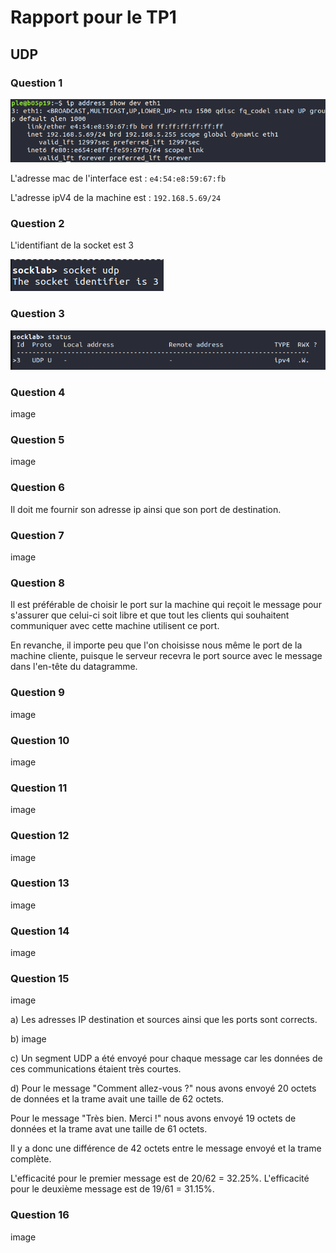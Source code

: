 # Rapport pour le TP1

## UDP

### Question 1

![commande ip](./Screenshots/IPQ1.png "ip")


L'adresse mac de l'interface est : `e4:54:e8:59:67:fb`

L'adresse ipV4 de la machine est : `192.168.5.69/24`


### Question 2
L'identifiant de la socket est 3

![socket](./Screenshots/Q2.png "socket")

### Question 3

![statut](./Screenshots/Q3.png "statut")

### Question 4
image

### Question 5
image

### Question 6
Il doit me fournir son adresse ip ainsi que son port de destination.

### Question 7
image

### Question 8 
Il est préférable de choisir le port sur la machine qui reçoit le message pour s'assurer que celui-ci soit libre et que tout les clients qui souhaitent communiquer avec cette machine utilisent ce port.

En revanche, il importe peu que l'on choisisse nous même le port de la machine cliente, puisque le serveur recevra le port source avec le message dans l'en-tête du datagramme.

### Question 9 
image

### Question 10
image

### Question 11
image

### Question 12
image

### Question 13
image

### Question 14
image 

### Question 15
image 

a) Les adresses IP destination et sources ainsi que les ports sont corrects.

b) image

c) Un segment UDP a été envoyé pour chaque message car les données de ces communications étaient très courtes.

d) Pour le message "Comment allez-vous ?" nous avons envoyé 20 octets de données et la trame avait une taille de 62 octets.

Pour le message "Très bien. Merci !" nous avons envoyé 19 octets de données et la trame avat une taille de 61 octets.

Il y a donc une différence de 42 octets entre le message envoyé et la trame complète.  

L'efficacité pour le premier message est de 20/62 = 32.25%.
L'efficacité pour le deuxième message est de 19/61 = 31.15%.

### Question 16
image
